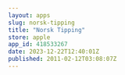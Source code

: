 ```yaml
---
layout: apps
slug: norsk-tipping
title: "Norsk Tipping"
store: apple
app_id: 418533267
date: 2023-12-22T12:40:01Z
published: 2011-02-12T03:08:07Z
---
```

